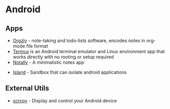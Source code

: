 # Android

## Apps

* [Orgzly](www.orgzly.com) - note-taking and todo-lists software, encodes notes in org-mode file format
* [Termux](https://termux.com/) is an Android terminal emulator and Linux environment app that works directly with no rooting or setup required
* [Notally](https://github.com/OmGodse/Notally) - A minimalistic notes app

- [Island](https://play.google.com/store/apps/details?id=com.oasisfeng.island) - Sandbox that can isolate android applications

## External Utils

* [scrcpy](https://github.com/Genymobile/scrcpy) - Display and control your Android device

